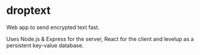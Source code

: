 # droptext

Web app to send encrypted text fast.

Uses Node.js & Express for the server, React for the client and levelup as a persistent key-value database.
